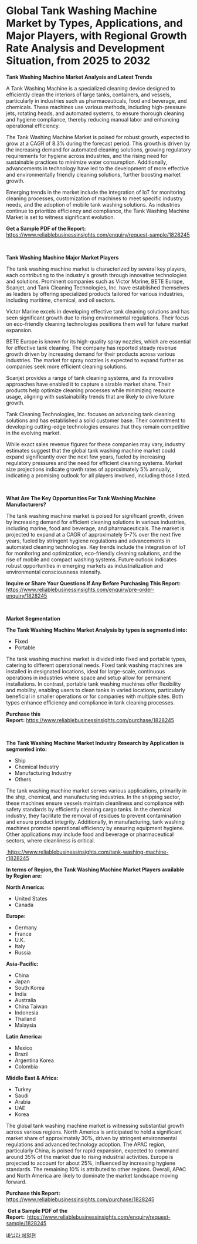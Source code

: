 <p><h1>Global Tank Washing Machine Market by Types, Applications, and Major Players, with Regional Growth Rate Analysis and Development Situation, from 2025 to 2032</h1></p><p><strong>Tank Washing Machine Market Analysis and Latest Trends</strong></p>
<p><p>A Tank Washing Machine is a specialized cleaning device designed to efficiently clean the interiors of large tanks, containers, and vessels, particularly in industries such as pharmaceuticals, food and beverage, and chemicals. These machines use various methods, including high-pressure jets, rotating heads, and automated systems, to ensure thorough cleaning and hygiene compliance, thereby reducing manual labor and enhancing operational efficiency.</p><p>The Tank Washing Machine Market is poised for robust growth, expected to grow at a CAGR of 8.3% during the forecast period. This growth is driven by the increasing demand for automated cleaning solutions, growing regulatory requirements for hygiene across industries, and the rising need for sustainable practices to minimize water consumption. Additionally, advancements in technology have led to the development of more effective and environmentally friendly cleaning solutions, further boosting market growth. </p><p>Emerging trends in the market include the integration of IoT for monitoring cleaning processes, customization of machines to meet specific industry needs, and the adoption of mobile tank washing solutions. As industries continue to prioritize efficiency and compliance, the Tank Washing Machine Market is set to witness significant evolution.</p></p>
<p><strong>Get a Sample PDF of the Report:&nbsp;</strong> <a href="https://www.reliablebusinessinsights.com/enquiry/request-sample/1828245?utm_campaign=39&utm_medium=2&utm_source=Github&utm_content=ia&utm_term=19022025&utm_id=tank-washing-machine">https://www.reliablebusinessinsights.com/enquiry/request-sample/1828245</a></p>
<p>&nbsp;</p>
<p><strong>Tank Washing Machine Major Market Players</strong></p>
<p><p>The tank washing machine market is characterized by several key players, each contributing to the industry's growth through innovative technologies and solutions. Prominent companies such as Victor Marine, BETE Europe, Scanjet, and Tank Cleaning Technologies, Inc. have established themselves as leaders by offering specialized products tailored for various industries, including maritime, chemical, and oil sectors.</p><p>Victor Marine excels in developing effective tank cleaning solutions and has seen significant growth due to rising environmental regulations. Their focus on eco-friendly cleaning technologies positions them well for future market expansion.</p><p>BETE Europe is known for its high-quality spray nozzles, which are essential for effective tank cleaning. The company has reported steady revenue growth driven by increasing demand for their products across various industries. The market for spray nozzles is expected to expand further as companies seek more efficient cleaning solutions.</p><p>Scanjet provides a range of tank cleaning systems, and its innovative approaches have enabled it to capture a sizable market share. Their products help optimize cleaning processes while minimizing resource usage, aligning with sustainability trends that are likely to drive future growth.</p><p>Tank Cleaning Technologies, Inc. focuses on advancing tank cleaning solutions and has established a solid customer base. Their commitment to developing cutting-edge technologies ensures that they remain competitive in the evolving market.</p><p>While exact sales revenue figures for these companies may vary, industry estimates suggest that the global tank washing machine market could expand significantly over the next few years, fueled by increasing regulatory pressures and the need for efficient cleaning systems. Market size projections indicate growth rates of approximately 5% annually, indicating a promising outlook for all players involved, including those listed.</p></p>
<p>&nbsp;</p>
<p><strong>What Are The Key Opportunities For Tank Washing Machine Manufacturers?</strong></p>
<p><p>The tank washing machine market is poised for significant growth, driven by increasing demand for efficient cleaning solutions in various industries, including marine, food and beverage, and pharmaceuticals. The market is projected to expand at a CAGR of approximately 5-7% over the next five years, fueled by stringent hygiene regulations and advancements in automated cleaning technologies. Key trends include the integration of IoT for monitoring and optimization, eco-friendly cleaning solutions, and the rise of mobile and compact washing systems. Future outlook indicates robust opportunities in emerging markets as industrialization and environmental consciousness intensify.</p></p>
<p><strong>Inquire or Share Your Questions If Any Before Purchasing This Report:</strong> <a href="https://www.reliablebusinessinsights.com/enquiry/pre-order-enquiry/1828245?utm_campaign=39&utm_medium=2&utm_source=Github&utm_content=ia&utm_term=19022025&utm_id=tank-washing-machine">https://www.reliablebusinessinsights.com/enquiry/pre-order-enquiry/1828245</a></p>
<p>&nbsp;</p>
<p><strong>Market Segmentation</strong></p>
<p><strong>The Tank Washing Machine Market Analysis by types is segmented into:</strong></p>
<p><ul><li>Fixed</li><li>Portable</li></ul></p>
<p><p>The tank washing machine market is divided into fixed and portable types, catering to different operational needs. Fixed tank washing machines are installed in designated locations, ideal for large-scale, continuous operations in industries where space and setup allow for permanent installations. In contrast, portable tank washing machines offer flexibility and mobility, enabling users to clean tanks in varied locations, particularly beneficial in smaller operations or for companies with multiple sites. Both types enhance efficiency and compliance in tank cleaning processes.</p></p>
<p><strong>Purchase this Report:&nbsp;</strong><a href="https://www.reliablebusinessinsights.com/purchase/1828245?utm_campaign=39&utm_medium=2&utm_source=Github&utm_content=ia&utm_term=19022025&utm_id=tank-washing-machine">https://www.reliablebusinessinsights.com/purchase/1828245</a></p>
<p>&nbsp;</p>
<p><strong>The Tank Washing Machine Market Industry Research by Application is segmented into:</strong></p>
<p><ul><li>Ship</li><li>Chemical Industry</li><li>Manufacturing Industry</li><li>Others</li></ul></p>
<p><p>The tank washing machine market serves various applications, primarily in the ship, chemical, and manufacturing industries. In the shipping sector, these machines ensure vessels maintain cleanliness and compliance with safety standards by efficiently cleaning cargo tanks. In the chemical industry, they facilitate the removal of residues to prevent contamination and ensure product integrity. Additionally, in manufacturing, tank washing machines promote operational efficiency by ensuring equipment hygiene. Other applications may include food and beverage or pharmaceutical sectors, where cleanliness is critical.</p></p>
<p><a href="https://www.reliablebusinessinsights.com/tank-washing-machine-r1828245?utm_campaign=39&utm_medium=2&utm_source=Github&utm_content=ia&utm_term=19022025&utm_id=tank-washing-machine">&nbsp;https://www.reliablebusinessinsights.com/tank-washing-machine-r1828245</a></p>
<p><strong>In terms of Region, the Tank Washing Machine Market Players available by Region are:</strong></p>
<p>
    <p> <strong> North America: </strong>
        <ul>
            <li>United States</li>
            <li>Canada</li>
        </ul>
        </p> 
    <p> <strong> Europe: </strong>
        <ul>
            <li>Germany</li>
            <li>France</li>
            <li>U.K.</li>
            <li>Italy</li>
            <li>Russia</li>
        </ul>
        </p> 
    <p> <strong> Asia-Pacific: </strong>
        <ul>
            <li>China</li>
            <li>Japan</li>
            <li>South Korea</li>
            <li>India</li>
            <li>Australia</li>
            <li>China Taiwan</li>
            <li>Indonesia</li>
            <li>Thailand</li>
            <li>Malaysia</li>
        </ul>
        </p> 
    <p> <strong> Latin America: </strong>
        <ul>
            <li>Mexico</li>
            <li>Brazil</li>
            <li>Argentina Korea</li>
            <li>Colombia</li>
        </ul>
        </p> 
    <p> <strong> Middle East & Africa: </strong>
        <ul>
            <li>Turkey</li>
            <li>Saudi</li>
            <li>Arabia</li>
            <li>UAE</li>
            <li>Korea</li>
        </ul>
    </p>
    </p>
<p><p>The global tank washing machine market is witnessing substantial growth across various regions. North America is anticipated to hold a significant market share of approximately 30%, driven by stringent environmental regulations and advanced technology adoption. The APAC region, particularly China, is poised for rapid expansion, expected to command around 35% of the market due to rising industrial activities. Europe is projected to account for about 25%, influenced by increasing hygiene standards. The remaining 10% is attributed to other regions. Overall, APAC and North America are likely to dominate the market landscape moving forward.</p></p>
<p><strong>Purchase this Report: </strong><a href="https://www.reliablebusinessinsights.com/purchase/1828245?utm_campaign=39&utm_medium=2&utm_source=Github&utm_content=ia&utm_term=19022025&utm_id=tank-washing-machine">https://www.reliablebusinessinsights.com/purchase/1828245</a></p>
<p>&nbsp;<strong>Get a Sample PDF of the Report:&nbsp;&nbsp;</strong><a href="https://www.reliablebusinessinsights.com/enquiry/request-sample/1828245?utm_campaign=39&utm_medium=2&utm_source=Github&utm_content=ia&utm_term=19022025&utm_id=tank-washing-machine">https://www.reliablebusinessinsights.com/enquiry/request-sample/1828245</a></p>
<p><strong></strong></p>
<p><p><a href="https://github.com/laholand/Market-Research-Report-List-7/blob/main/495815338274.md?utm_campaign=39&utm_medium=2&utm_source=Github&utm_content=ia&utm_term=19022025&utm_id=tank-washing-machine">바닐라 에멀젼</a></p></p>